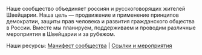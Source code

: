 Наше сообщество объединяет россиян и русскоговорящих жителей Швейцарии.
Наша цель — продвижение и применение принципов демократии, защиты прав человека и развития гражданского общества в России.
Вместе мы планируем, поддерживаем и проводим различные мероприятия в Швейцарии и за рубежом.

Наши ресурсы: [Манифест сообщества](https://www.betterrussia.org/%D0%BE-%D0%BD%D0%B0%D1%81) | [Ссылки и мероприятия](http://linktr.ee/futurerussia_ch)
